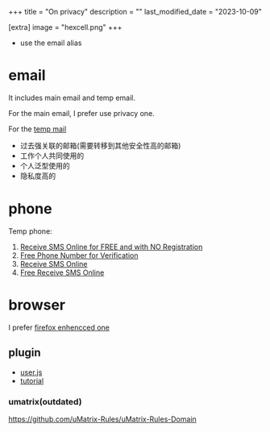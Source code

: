 +++
title = "On privacy"
description = ""
last_modified_date = "2023-10-09"

[extra]
image = "hexcell.png"
+++


- use the email alias

# email

It includes main email and temp email.

For the main email, I prefer use privacy one.

For the [temp mail](https://temp-mail.org/en/)

- 过去强关联的邮箱(需要转移到其他安全性高的邮箱)
- 工作个人共同使用的
- 个人泛型使用的
- 隐私度高的

# phone

Temp phone:
1. [Receive SMS Online for FREE and with NO Registration](https://www.receivesms.co/)
2. [Free Phone Number for Verification](https://www.receive-sms-online.info/)
3. [Receive SMS Online](https://smsreceivefree.com/)
4. [Free Receive SMS Online](https://www.temp-mails.com/Country/US/United-States)


# browser

I prefer [firefox enhencced one](https://www.youtube.com/watch?v=F7-bW2y6lcI)
## plugin

- [user.js](https://github.com/arkenfox/user.js/wiki)
- [tutorial](https://www.youtube.com/watch?v=Fr8UFJzpNls)
### umatrix(outdated)

https://github.com/uMatrix-Rules/uMatrix-Rules-Domain
